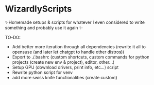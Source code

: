 # WizardlyScripts
✨Homemade setups & scripts for whatever I even considered to write something and probably use it again ✨

TO-DO:
- Add better more iteration through all dependencies (rewrite it all to opensuse (and later let chatgpt to handle other distros))
- Export to ./.bashrc (custom shortcuts, custom commands for python projects (create new env & project), editor, other...)
- Setup GPU (download drivers, print info, etc...) script
- Rewrite python script for venv
- add more swiss knife functionalities (create custom)
